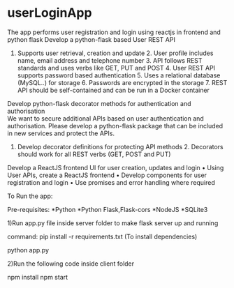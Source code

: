# userLoginApp
The app performs user registration and login using reactjs in frontend and python flask
Develop a python-flask based User REST API 
1. Supports user retrieval, creation and update  2. User profile includes name, email address and telephone number 3. API follows REST standards and uses verbs like GET, PUT and POST 4. User REST API supports password based authentication 5. Uses a relational database (MySQL..) for storage 6. Passwords are encrypted in the storage 7. REST API should be self-contained and can be run in a Docker container

Develop python-flask decorator methods for authentication and authorisation  
We want to secure additional APIs based on user authentication and authorisation. Please develop a python-flask package that can be included in new services and protect the APIs.  
1. Develop decorator definitions for protecting API methods 2. Decorators should work for all REST verbs (GET, POST and PUT) 
  
Develop a ReactJS frontend UI for user creation, updates and login 
• Using User APIs, create a ReactJS frontend • Develop components for user registration and login • Use promises and error handling where required 

To Run the app:

Pre-requisites:
  *Python
  *Python Flask,Flask-cors
  *NodeJS
  *SQLite3
  
1)Run app.py file inside server folder to make flask server up and running

command: 
pip install -r requirements.txt (To install dependencies)

python app.py

2)Run the following code inside client folder

npm install 
npm start
